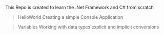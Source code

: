This Repo is created to learn the .Net Framework and C# from scratch

> HelloWorld
Creating a simple Console Application
	
> Variables
Working with data types
explicit and implicit conversions
